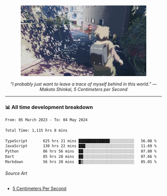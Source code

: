 <p align="center"><img src="asset/header.jpg" width="80%"/></p>
<p align="center"><i>“I probably just want to leave a trace of myself behind in this world.” ― Makoto Shinkai, 5 Centimeters per Second</i></p>

---
<!--
<details>
  <summary>📃 My Resume</summary>

### Education

- 📖 **Computer Science**\
📆 10/2021 - present\
📍 **Thang Long University** - Hoang Mai, Hanoi, Vietnam

### Experience

<img align="right" src="https://img.shields.io/badge/Figma-F24E1E?style=flat&logo=figma&logoColor=white"/>
<img align="right" src="https://img.shields.io/badge/node.js-6DA55F?style=flat&logo=node.js&logoColor=white"/>
<img align="right" src="https://img.shields.io/badge/Next.js-black?style=flat&logo=next.js&logoColor=white"/>
<img align="right" src="https://img.shields.io/badge/TypeScript-007ACC?style=flat&logo=typescript&logoColor=white"/>


- 👨‍💻 **Frontend Web Intern**\
📆 07/2023 - present\
📍 **MQ ICT Solutions** - Hoang Mai, Hanoi, Vietnam
</details> 
-->

### 📊 All time development breakdown

<!--START_SECTION:waka-->

```txt
From: 05 March 2023 - To: 04 May 2024

Total Time: 1,115 hrs 8 mins

TypeScript       625 hrs 21 mins ██████████████░░░░░░░░░░░   56.08 %
JavaScript       130 hrs 22 mins ███░░░░░░░░░░░░░░░░░░░░░░   11.69 %
Python           86 hrs 56 mins  ██░░░░░░░░░░░░░░░░░░░░░░░   07.80 %
Dart             85 hrs 28 mins  ██░░░░░░░░░░░░░░░░░░░░░░░   07.66 %
Markdown         56 hrs 20 mins  █▒░░░░░░░░░░░░░░░░░░░░░░░   05.05 %
```

<!--END_SECTION:waka-->

###### Source Art

-  [5 Centimeters Per Second](https://wallhaven.cc/w/nrowq1)

